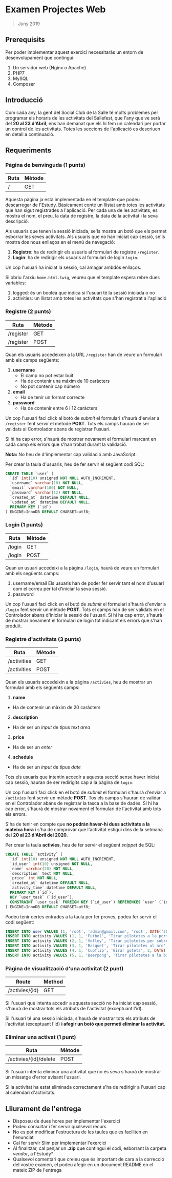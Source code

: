 # Examen Projectes Web
> Juny 2019

## Prerequisits

Per poder implementar aquest exercici necessitaràs un entorn de desenvolupament que contingui:

1. Un servidor web (Nginx o Apache)
2. PHP7
3. MySQL
4. Composer

## Introducció

Com cada any, la gent del Social Club de la Salle té molts problemes per programar els horaris de les activitats del Sallefest, que l'any que ve serà del **20 al 23 d'Abril**, ens han demanat que els hi fem un calendari per portar un control de les activitats. Totes les seccions de l'aplicació es descriuen en detall a continuació.

## Requeriments

### Pàgina de benvinguda (1 punts)

| Ruta | Mètode |
| ---- | ------ |
| /    | GET    |

Aquesta pàgina ja està implementada en el template que podeu descarregar de l'Estudy. Bàsicament conté un llistat amb totes les activitats que han sigut registrades a l'aplicació. Per cada una de les activitats, es mostra el nom, el preu, la data de registre, la data de la activitat i la seva descripció. 

Als usuaris que tenen la sessió iniciada, se'ls mostra un botó que els permet esborrar les seves activitats. Als usuaris que no han iniciat cap sessió, se'ls mostra dos nous enllaços en el menú de navegació:

1. **Registre**: ha de redirigir els usuaris al formulari de registre `/register`.
2. **Login**: ha de redirigir els usuaris al formulari de login `login`.

Un cop l'usuari ha iniciat la sessió, cal amagar ambdós enllaços.

Si obriu l'arxiu `home.html.twig`, veureu que el template espera rebre dues variables:

1. logged: és un booleà que indica si l'usuari té la sessió iniciada o no
2. activities: un llistat amb totes les activitats que s'han registrat a l'apliació

### Registre (2 punts)

| Ruta      | Mètode |
| --------- | ------ |
| /register | GET    |
| /register | POST   |

Quan els usuaris accedeixen a la URL `/register` han de veure un formulari amb els camps següents:

1. **username**
    - El camp no pot estar buit
    - Ha de contenir una máxim de 10 caràcters
    - No pot contenir cap número
2. **email**
    - Ha de tenir un format correcte
3. **password**
    - Ha de contenir entre 6 i 12 caràcters

Un cop l'usuari faci click al botó de *submit* el formulari s'haurà d'enviar a  `/register` fent servir el mètode  **POST**. Tots els camps hauran de ser validats al Controlador abans de registrar l'usuari.

Si hi ha cap error, s'haurà de mostrar novament el formulari marcant en cada camp els errors que s'han trobat durant la validació.

**Nota:** No heu de d'implementar cap validació amb JavaScript.

Per crear la taula d'usuaris, heu de fer servir el següent codi SQL:

```sql
CREATE TABLE `user` (
  `id` int(10) unsigned NOT NULL AUTO_INCREMENT,
  `username` varchar(10) NOT NULL,
  `email` varchar(100) NOT NULL,
  `password` varchar(12) NOT NULL,
  `created_at` datetime DEFAULT NULL,
  `updated_at` datetime DEFAULT NULL,
  PRIMARY KEY (`id`)
) ENGINE=InnoDB DEFAULT CHARSET=utf8;
```

### Login (1 punts)

| Ruta   | Mètode |
| ------ | ------ |
| /login | GET    |
| /login | POST   |

Quan un usuari accedeixi a la pàgina  `/login`, haurà de veure un formulari amb els següents camps:

1. username/email Els usuaris han de poder fer servir tant el nom d'usuari com el correu per tal d'iniciar la seva sessió.
2. password

Un cop l'usuari faci click en el butó de *submit* el formulari s'haurà d'enviar a  `/login` fent servir un mètode **POST**. Tots el camps han de ser validats en el Controlador abans d'iniciar la sessió de l'usuari. Si hi ha cap error, s'haurà de mostrar novament el formulari de login tot indicant els errors que s'han produït.

### Registre d'activitats (3 punts)

| Ruta        | Mètode |
| ----------- | ------ |
| /activities | GET    |
| /activities | POST   |

Quan els usuaris accedeixin a la pàgina `/activies`, heu de mostrar un formulari amb els següents camps:

1. **name**
  - Ha de contenir un màxim de 20 caràcters
2. **description**
  - Ha de ser un *input* de tipus *text area*
3. **price**
  - Ha de ser un *enter*
4. **schedule**
  - Ha de ser un *input* de tipus *date*

Tots els usuaris que intentin accedir a aquesta secció sense haver iniciat cap sessió, hauran de ser redirigits cap a la pàgina de `login`.

Un cop l'usuari faci click en el botó de *submit* el formulari s'haurà d'enviar a `/activies` fent servir un mètode **POST**. Tos els camps s'hauran de validar en el Controlador abans de registrar la tasca a la base de dades. Si hi ha cap error, s'haurà de mostrar novament el formulari de l'activitat amb tots els errors.

S'ha de tenir en compte que **no podràn haver-hi dues activitats a la mateixa hora** i s'ha de comprovar que l'activitat estigui dins de la setmana del **20 al 23 d'Abril del 2020**.

Per crear la taula **activies**, heu de fer servir el següent *snippet* de SQL:

```sql
CREATE TABLE `activity` (
  `id` int(10) unsigned NOT NULL AUTO_INCREMENT,
  `id_user` int(10) unsigned NOT NULL,
  `name` varchar(20) NOT NULL,
  `description` text NOT NULL,
  `price` int NOT NULL,
  `created_at` datetime DEFAULT NULL,
  `activity_time` datetime DEFAULT NULL,
  PRIMARY KEY (`id`),
  KEY `user_task` (`id_user`),
  CONSTRAINT `user_task` FOREIGN KEY (`id_user`) REFERENCES `user` (`id`) ON DELETE  CASCADE ON UPDATE CASCADE
) ENGINE=InnoDB DEFAULT CHARSET=utf8;
```

Podeu tenir certes entrades a la taula per fer proves, podeu fer servir el codi següent:

```sql
INSERT INTO user VALUES (1, 'root', 'admin@gmail.com', 'root', DATE('2020-4-20 01:00:00'), DATE('2020-4-20 01:00:00'));
INSERT INTO activity VALUES (1, 1, 'Futbol', 'Tirar pilotetes a la porteria', 3, DATE('2020-4-20 01:00:00'), DATE('2020-4-20 11:00:00'));
INSERT INTO activity VALUES (2, 1, 'Volley', 'Tirar pilotetes per sobre una xarxa', 2, DATE('2020-4-20 01:00:00'), DATE('2020-4-22 11:00:00'));
INSERT INTO activity VALUES (3, 1, 'Basquet', 'Tirar pilotetes al aro', 5, DATE('2020-4-20 01:00:00'), DATE('2020-4-22 11:00:00'));
INSERT INTO activity VALUES (4, 1, 'Cupflip', 'Girar gotets', 2, DATE('2020-4-20 01:00:00'), DATE('2020-4-21 11:00:00'));
INSERT INTO activity VALUES (5, 1, 'Beerpong', 'Tirar pilotetes a la birra', 5, DATE('2020-4-20 01:00:00'), DATE('2020-4-23 11:00:00'));=
```

### Pàgina de visualització d'una activitat (2 punt)

| Route          | Method |
| -------------- | ------ |
| /activies/{id} | GET    |

Si l'usuari que intenta accedir a aquesta secció no ha iniciat cap sessió, s'haurà de mostrar tots els atributs de l'activitat (exceptuant l'id).

Si l'usuari té una sessió iniciada, s'haurà de mostrar tots els atributs de l'activitat (exceptuant l'id) **i afegir un botó que permeti eliminar la activitat**.


### Eliminar una activat (1 punt)

| Ruta                  | Mètode |
| --------------------- | ------ |
| /activies/{id}/delete | POST   |

Si l'usuari intenta eliminar una activitat que no és seva s'haurà de mostrar un missatge d'error avisant l'usuari.

Si la activitat ha estat eliminada correctament s'ha de redirigir a l'usuari cap al calendari d'activitats.

## Lliurament de l'entrega

* Disposeu de dues hores per implementar l'exercici
* Podeu consultar i fer servir qualsevol recurs
* No es pot modificar l'estructura de les taules que es faciliten en l'enunciat
* Cal fer servir Slim per implementar l'exercici
* Al finalitzar, cal penjar un **.zip** que contingui el codi, esborrant la carpeta *vendor*, a l'Estudy*
* Qualsevol comentari que creieu que és important de cara a la correcció del vostre examen, el podeu afegir en un document README en el mateix ZIP de l'entrega
